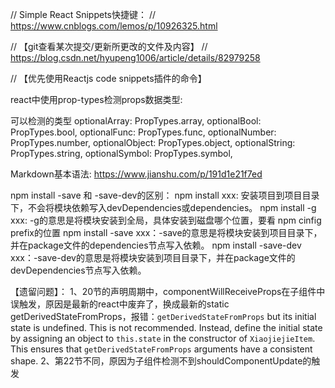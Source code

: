 // Simple React Snippets快捷键：
// https://www.cnblogs.com/lemos/p/10926325.html


// 【git查看某次提交/更新所更改的文件及内容】
// https://blog.csdn.net/hyupeng1006/article/details/82979258

// 【优先使用Reactjs code snippets插件的命令】

react中使用prop-types检测props数据类型:
<!-- https://www.jianshu.com/p/a73fb26c88b5 -->
可以检测的类型
optionalArray: PropTypes.array,
optionalBool: PropTypes.bool,
optionalFunc: PropTypes.func,
optionalNumber: PropTypes.number,
optionalObject: PropTypes.object,
optionalString: PropTypes.string,
optionalSymbol: PropTypes.symbol,


Markdown基本语法:
https://www.jianshu.com/p/191d1e21f7ed

npm install -save 和 -save-dev的区别：
npm install xxx: 安装项目到项目目录下，不会将模块依赖写入devDependencies或dependencies。
npm install -g xxx: -g的意思是将模块安装到全局，具体安装到磁盘哪个位置，要看 npm cinfig prefix的位置
npm install -save xxx：-save的意思是将模块安装到项目目录下，并在package文件的dependencies节点写入依赖。
npm install -save-dev xxx：-save-dev的意思是将模块安装到项目目录下，并在package文件的devDependencies节点写入依赖。


【遗留问题】：
1、20节的声明周期中，componentWillReceiveProps在子组件中误触发，原因是最新的react中废弃了，换成最新的static getDerivedStateFromProps，报错：`getDerivedStateFromProps` but its initial state is undefined. This is not recommended. Instead, define the initial state by assigning an object to `this.state` in the constructor of `XiaojiejieItem`. This ensures that `getDerivedStateFromProps` arguments have a consistent shape.
2、第22节不同，原因为子组件检测不到shouldComponentUpdate的触发
